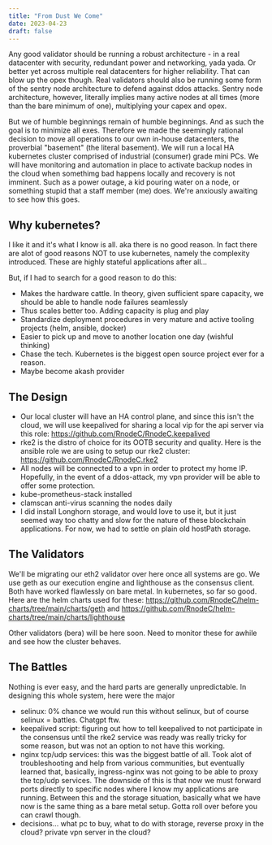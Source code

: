 ```yaml
---
title: "From Dust We Come"
date: 2023-04-23
draft: false
---
```


Any good validator should be running a robust architecture - in a real datacenter with security, redundant power and networking, yada yada.  Or better yet across multiple real datacenters for higher reliability.  That can blow up the opex though.  Real validators should also be running some form of the sentry node architecture to defend against ddos attacks.  Sentry node architecture, however, literally implies many active nodes at all times (more than the bare minimum of one), multiplying your capex and opex. 

But we of humble beginnings remain of humble beginnings.  And as such the goal is to minimize all exes. Therefore we made the seemingly rational decision to move all operations to our own in-house datacenters, the proverbial "basement" (the literal basement).  We will run a local HA kubernetes cluster comprised of industrial (consumer) grade mini PCs.  We will have monitoring and automation in place to activate backup nodes in the cloud when somethimg bad happens locally and recovery is not imminent. Such as a power outage, a kid pouring water on a node, or something stupid that a staff member (me) does.  We're anxiously awaiting to see how this goes.  

## Why kubernetes?

I like it and it's what I know is all.  aka there is no good reason. In fact there are alot of good reasons NOT to use kubernetes, namely the complexity introduced.  These are highly stateful applications after all... 

But, if I had to search for a good reason to do this:
 
- Makes the hardware cattle.  In theory, given sufficient spare capacity, we should be able to handle node failures seamlessly
- Thus scales better too.  Adding capacity is plug and play
- Standardize deployment procedures in very mature and active tooling projects (helm, ansible, docker)
- Easier to pick up and move to another location one day (wishful thinking)
- Chase the tech.  Kubernetes is the biggest open source project ever for a reason.
- Maybe become akash provider

## The Design

- Our local cluster will have an HA control plane, and since this isn't the cloud, we will use keepalived for sharing a local vip for the api server via this role:  https://github.com/RnodeC/RnodeC.keepalived
- rke2 is the distro of choice for its OOTB security and quality. Here is the ansible role we are using to setup our rke2 cluster:  https://github.com/RnodeC/RnodeC.rke2
- All nodes will be connected to a vpn in order to protect my home IP.  Hopefully, in the event of a ddos-attack, my vpn provider will be able to offer some protection.
- kube-prometheus-stack installed
- clamscan anti-virus scanning the nodes daily
- I did install Longhorn storage, and would love to use it, but it just seemed way too chatty and slow for the nature of these blockchain applications.  For now, we had to settle on plain old hostPath storage.  

## The Validators

We'll be migrating our eth2 validator over here once all systems are go.  We use geth as our execution engine and lighthouse as the consensus client.  Both have worked flawlessly on bare metal.  In kubernetes, so far so good.  Here are the helm charts used for these:  https://github.com/RnodeC/helm-charts/tree/main/charts/geth and https://github.com/RnodeC/helm-charts/tree/main/charts/lighthouse

Other validators (bera) will be here soon.  Need to monitor these for awhile and see how the cluster behaves.  

## The Battles

Nothing is ever easy, and the hard parts are generally unpredictable.  In designing this whole system, here were the major 
 
- selinux:  0% chance we would run this without selinux, but of course selinux = battles.  Chatgpt ftw.
- keepalived script:  figuring out how to tell keepalived to not participate in the consensus until the rke2 service was ready was really tricky for some reason, but was not an option to not have this working.
- nginx tcp/udp services:  this was the biggest battle of all.  Took alot of troubleshooting and help from various communities, but eventually learned that, basically, ingress-nginx was not going to be able to proxy the tcp/udp services.  The downside of this is that now we must forward ports directly to specific nodes where I know my applications are running.  Between this and the storage situation, basically what we have now is the same thing as a bare metal setup.  Gotta roll over before you can crawl though.
- decisions... what pc to buy, what to do with storage, reverse proxy in the cloud?  private vpn server in the cloud?  